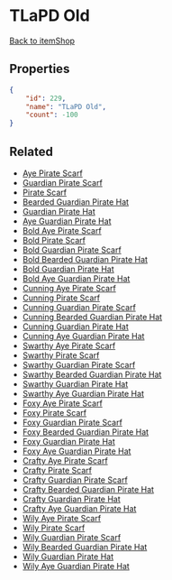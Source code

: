 # TLaPD Old

<no description available>

[Back to itemShop](../item-shops.md)

## Properties

```json
{
    "id": 229,
    "name": "TLaPD Old",
    "count": -100
}
```

## Related

- [Aye Pirate Scarf](../items/5909-aye-pirate-scarf.md)
- [Guardian Pirate Scarf](../items/5910-guardian-pirate-scarf.md)
- [Pirate Scarf](../items/5911-pirate-scarf.md)
- [Bearded Guardian Pirate Hat](../items/5912-bearded-guardian-pirate-hat.md)
- [Guardian Pirate Hat](../items/5913-guardian-pirate-hat.md)
- [Aye Guardian Pirate Hat](../items/5914-aye-guardian-pirate-hat.md)
- [Bold Aye Pirate Scarf](../items/5915-bold-aye-pirate-scarf.md)
- [Bold Pirate Scarf](../items/5916-bold-pirate-scarf.md)
- [Bold Guardian Pirate Scarf](../items/5917-bold-guardian-pirate-scarf.md)
- [Bold Bearded Guardian Pirate Hat](../items/5918-bold-bearded-guardian-pirate-hat.md)
- [Bold Guardian Pirate Hat](../items/5919-bold-guardian-pirate-hat.md)
- [Bold Aye Guardian Pirate Hat](../items/5920-bold-aye-guardian-pirate-hat.md)
- [Cunning Aye Pirate Scarf](../items/5921-cunning-aye-pirate-scarf.md)
- [Cunning Pirate Scarf](../items/5922-cunning-pirate-scarf.md)
- [Cunning Guardian Pirate Scarf](../items/5923-cunning-guardian-pirate-scarf.md)
- [Cunning Bearded Guardian Pirate Hat](../items/5924-cunning-bearded-guardian-pirate-hat.md)
- [Cunning Guardian Pirate Hat](../items/5925-cunning-guardian-pirate-hat.md)
- [Cunning Aye Guardian Pirate Hat](../items/5926-cunning-aye-guardian-pirate-hat.md)
- [Swarthy Aye Pirate Scarf](../items/5927-swarthy-aye-pirate-scarf.md)
- [Swarthy Pirate Scarf](../items/5928-swarthy-pirate-scarf.md)
- [Swarthy Guardian Pirate Scarf](../items/5929-swarthy-guardian-pirate-scarf.md)
- [Swarthy Bearded Guardian Pirate Hat](../items/5930-swarthy-bearded-guardian-pirate-hat.md)
- [Swarthy Guardian Pirate Hat](../items/5931-swarthy-guardian-pirate-hat.md)
- [Swarthy Aye Guardian Pirate Hat](../items/5932-swarthy-aye-guardian-pirate-hat.md)
- [Foxy Aye Pirate Scarf](../items/5933-foxy-aye-pirate-scarf.md)
- [Foxy Pirate Scarf](../items/5934-foxy-pirate-scarf.md)
- [Foxy Guardian Pirate Scarf](../items/5935-foxy-guardian-pirate-scarf.md)
- [Foxy Bearded Guardian Pirate Hat](../items/5936-foxy-bearded-guardian-pirate-hat.md)
- [Foxy Guardian Pirate Hat](../items/5937-foxy-guardian-pirate-hat.md)
- [Foxy Aye Guardian Pirate Hat](../items/5938-foxy-aye-guardian-pirate-hat.md)
- [Crafty Aye Pirate Scarf](../items/5939-crafty-aye-pirate-scarf.md)
- [Crafty Pirate Scarf](../items/5940-crafty-pirate-scarf.md)
- [Crafty Guardian Pirate Scarf](../items/5941-crafty-guardian-pirate-scarf.md)
- [Crafty Bearded Guardian Pirate Hat](../items/5942-crafty-bearded-guardian-pirate-hat.md)
- [Crafty Guardian Pirate Hat](../items/5943-crafty-guardian-pirate-hat.md)
- [Crafty Aye Guardian Pirate Hat](../items/5944-crafty-aye-guardian-pirate-hat.md)
- [Wily Aye Pirate Scarf](../items/5945-wily-aye-pirate-scarf.md)
- [Wily Pirate Scarf](../items/5946-wily-pirate-scarf.md)
- [Wily Guardian Pirate Scarf](../items/5947-wily-guardian-pirate-scarf.md)
- [Wily Bearded Guardian Pirate Hat](../items/5948-wily-bearded-guardian-pirate-hat.md)
- [Wily Guardian Pirate Hat](../items/5949-wily-guardian-pirate-hat.md)
- [Wily Aye Guardian Pirate Hat](../items/5950-wily-aye-guardian-pirate-hat.md)

